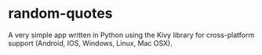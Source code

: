 random-quotes
=============

A very simple app written in Python using the Kivy library for cross-platform support (Android, IOS, Windows, Linux, Mac OSX).

